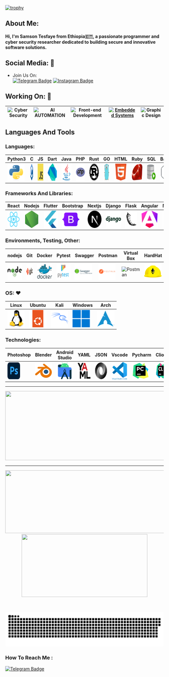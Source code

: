 [![trophy](https://github-profile-trophy.vercel.app/?username=mrsamiofficial9&title=Stars,Followers,Commits,Repositories,MultipleLang,PullRequest&theme=onedark)](https://github.com/ryo-ma/github-profile-trophy)

## About Me:
#### Hi, I'm Samson Tesfaye from Ethiopia🇪🇹, a passionate programmer and cyber security researcher dedicated to building secure and innovative software solutions.

## Social Media: 📡  
- Join Us On: <br>
[![Telegram Badge](https://img.shields.io/badge/Telegram-blue?style=for-the-badge&logo=telegram&logoColor=white)](https://t.me/mrsamiofficial9)
[![Instagram Badge](https://img.shields.io/badge/Instagram-E4405F?style=for-the-badge&logo=instagram&logoColor=white)](https://www.instagram.com/mrsamiofficial9)



## Working On: 🚀
| ![Cyber Security](https://img.shields.io/badge/Cyber%20Security-000000?style=for-the-badge&logo=Cyber%20Security&logoColor=white)|![AI AUTOMATION](https://img.shields.io/badge/AI%20Automation-000000?style=for-the-badge&logo=AI%20Automation&logoColor=white)|![Front-end Development](https://img.shields.io/badge/Software%20Development-000000?style=for-the-badge&logo=Software%20Development&logoColor=white) | [![Embedded Systems](https://img.shields.io/badge/Embedded%20Systems-000000?style=for-the-badge&logo=Embedded%20Systems&logoColor=white)](https://github.com/NegusTech/Embedded-Systems)| ![Graphic Design](https://img.shields.io/badge/Graphic%20Design-000000?style=for-the-badge&logo=Graphic%20Design&logoColor=white)|
|----------|----------|----------|----------|----------|



## Languages And Tools
<div>

### Languages:
| Python3 | C | JS | Dart | Java | PHP | Rust | GO | HTML | Ruby | SQL | Bash | R |
|----------|----------|----------|----------|----------|----------|----------|----------|----------|----------|----------|----------|----------|
|  <img src="https://github.com/devicons/devicon/blob/master/icons/python/python-original.svg" title="Python"  alt="Python" width="55" height="55"/> |  <img src="https://github.com/devicons/devicon/blob/master/icons/c/c-original.svg" title="C"  alt="C" width="55" height="55"/> |  <img src="https://github.com/devicons/devicon/blob/master/icons/javascript/javascript-original.svg" title="JavaScript" alt="JavaScript" width="55" height="55"/> |  <img src="https://github.com/devicons/devicon/blob/master/icons/dart/dart-original.svg" title="Dart" alt="Dart" width="55" height="55"/> | <img src="https://github.com/devicons/devicon/blob/master/icons/java/java-original.svg" title="Java" alt="Java" width="55" height="55"/> |<img src="https://github.com/devicons/devicon/blob/master/icons/php/php-original.svg" title="PHP" alt="PHP" width="55" height="55"/> |<img src="https://github.com/devicons/devicon/blob/master/icons/rust/rust-original.svg" title="Rust" alt="Rust" width="55" height="55"/> |<img src="https://github.com/devicons/devicon/blob/master/icons/go/go-original.svg" title="GO" alt="GO" width="55" height="55"/> |<img src="https://github.com/devicons/devicon/blob/master/icons/html5/html5-original.svg" title="HTML" alt="HTML" width="55" height="55"/> |<img src="https://github.com/devicons/devicon/blob/master/icons/ruby/ruby-original.svg" title="Ruby" alt="Ruby" width="55" height="55"/> |<img src="https://github.com/devicons/devicon/blob/master/icons/sqldeveloper/sqldeveloper-original.svg" title="SQL" alt="SQL" width="55" height="55"/> | <img src="https://github.com/devicons/devicon/blob/master/icons/bash/bash-original.svg" title="Bash" alt="Bash" width="55" height="55"/> | <img src="https://github.com/devicons/devicon/blob/master/icons/r/r-original.svg" title="R" alt="R" width="55" height="55"/> |

  

### Frameworks And Libraries:

| React | Nodejs | Flutter | Bootstrap | Nextjs | Django | Flask | Angular | Mongodb | Laravel | 
|----------|----------|----------|----------|----------|----------|----------|----------|----------|----------|
|  <img src="https://github.com/devicons/devicon/blob/master/icons/react/react-original.svg" title="React"  alt="React" width="55" height="55"/>|  <img src="https://github.com/devicons/devicon/blob/master/icons/nodejs/nodejs-original.svg" title="Nodejs"  alt="Nodejs" width="55" height="55"/>|  <img src="https://github.com/devicons/devicon/blob/master/icons/flutter/flutter-original.svg" title="Flutter" alt="Flutter" width="55" height="55"/>|  <img src="https://github.com/devicons/devicon/blob/master/icons/bootstrap/bootstrap-original.svg" title="Bootstrap" alt="Bootstrap" width="55" height="55"/>|  <img src="https://github.com/devicons/devicon/blob/master/icons/nextjs/nextjs-original.svg" title="Nextjs" alt="Nextjs" width="55" height="55"/>|  <img src="https://github.com/devicons/devicon/blob/master/icons/django/django-plain-wordmark.svg" title="Django" alt="Django" width="55" height="55"/>| <img src="https://github.com/devicons/devicon/blob/master/icons/flask/flask-original.svg" title="Flask" alt="Flask" width="55" height="55"/>|<img src="https://github.com/devicons/devicon/blob/master/icons/angular/angular-original.svg" title="Angular" alt="Angular" width="55" height="55"/> | <img src="https://github.com/devicons/devicon/blob/master/icons/mongodb/mongodb-original.svg" title="Mongodb" alt="Mongodb" width="55" height="55"/>| <img src="https://github.com/devicons/devicon/blob/master/icons/laravel/laravel-original.svg" title="Laravel" alt="Laravel" width="55" height="55"/>




  
### Environments, Testing, Other:

| nodejs | Git | Docker | Pytest | Swagger | Postman | Virtual Box| HardHat |
|----------|----------|----------|----------|----------|----------|----------|----------|
|<img src="https://github.com/devicons/devicon/blob/master/icons/nodejs/nodejs-original-wordmark.svg" title="nodejs" alt="NodeJS" width="55" height="55"/>|<img src="https://github.com/devicons/devicon/blob/master/icons/git/git-original-wordmark.svg" title="Git" alt="Git" width="55" height="55"/>|<img src="https://github.com/devicons/devicon/blob/master/icons/docker/docker-original-wordmark.svg" title="Docker" alt="Docker" width="55" height="55"/>|<img src="https://github.com/devicons/devicon/blob/master/icons/pytest/pytest-original-wordmark.svg" title="pytest" alt="pytest" width="55" height="55"/>|  <img src="https://github.com/devicons/devicon/blob/master/icons/swagger/swagger-original-wordmark.svg" title="Swagger" alt="Swagger" width="55" height="55"/>|  <img src="https://github.com/devicons/devicon/blob/master/icons/postman/postman-original-wordmark.svg" title="Postman" alt="Postman" width="55" height="55"/>|<img src="https://banner2.cleanpng.com/20190501/xvt/kisspng-computer-icons-virtualbox-portable-network-graphic-virtualbox-icon-of-line-style-available-in-svg-5cca247f73f9e3.6112721115567514874751.jpg" title="Postman" alt="Postman" width="80" height="55"/>| <img src="https://github.com/devicons/devicon/blob/master/icons/hardhat/hardhat-original.svg" title="Swagger" alt="Swagger" width="55" height="55"/>


### OS: ❤️ 

| Linux | Ubuntu | Kali | Windows | Arch |
|----------|----------|----------|----------|----------|
| <img src="https://github.com/devicons/devicon/blob/master/icons/linux/linux-original.svg" title="Linux" alt="Linux" width="55" height="55"/> | <img src="https://github.com/devicons/devicon/blob/master/icons/ubuntu/ubuntu-original.svg" title="Ubuntu" alt="Ubuntu" width="55" height="55"/> | <img src="https://github.com/canaleal/devicon/blob/new-icon-kali-linux/icons/kalilinux/kalilinux-original-wordmark.svg" title="Linux" alt="Linux" width="55" height="55"/> | <img src="https://github.com/devicons/devicon/blob/master/icons/windows11/windows11-original.svg" title="Windows" alt="Windows" width="55" height="55"/> | <img src="https://github.com/devicons/devicon/blob/master/icons/archlinux/archlinux-original.svg" title="Arch" alt="Arch" width="55" height="55"/>


### Technologies:
| Photoshop | Blender | Android Studio | YAML | JSON | Vscode | Pycharm | Clion | Datagrip | Gitlab | Confluence | Jira | Azure |
|----------|----------|----------|----------|----------|----------|----------|----------|----------|----------|----------|----------|----------|
|<img src="https://github.com/devicons/devicon/blob/master/icons/photoshop/photoshop-original.svg" title="Photoshop" alt="Photoshop" width="40" width="55" height="55"/>|<img src="https://github.com/devicons/devicon/blob/master/icons/blender/blender-original.svg" title="ssh" alt="ssh" width="55" height="55"/>|<img src="https://github.com/devicons/devicon/blob/master/icons/androidstudio/androidstudio-original.svg" title="xml" alt="xml" width="55" height="55"/>|<img src="https://github.com/devicons/devicon/blob/master/icons/yaml/yaml-original.svg" title="yaml" alt="yaml" width="55" height="55"/>|<img src="https://github.com/devicons/devicon/blob/master/icons/json/json-original.svg" title="json" alt="json" width="55" height="55"/>|<img src="https://github.com/devicons/devicon/blob/master/icons/vscode/vscode-original-wordmark.svg" title="vsc" alt="vsc" width="55" height="55"/>|<img src="https://github.com/devicons/devicon/blob/master/icons/pycharm/pycharm-original.svg" title="PC" alt="PC" width="55" height="55"/>|<img src="https://github.com/devicons/devicon/blob/master/icons/clion/clion-original.svg" title="cl" alt="CL" width="55" height="55"/>|<img src="https://github.com/devicons/devicon/blob/master/icons/datagrip/datagrip-original.svg" title="dg" alt="dg" width="55" height="55"/>  |<img src="https://github.com/devicons/devicon/blob/master/icons/gitlab/gitlab-original-wordmark.svg" title="GitLab" alt="GitLab" width="55" height="55"/>|<img src="https://github.com/devicons/devicon/blob/master/icons/confluence/confluence-original-wordmark.svg" title="Confluence" alt="Confluence" width="55" height="55"/>|<img src="https://github.com/devicons/devicon/blob/master/icons/jira/jira-original-wordmark.svg" title="Jira" alt="Jira" width="55" height="55"/>|<img src="https://github.com/devicons/devicon/blob/master/icons/azure/azure-original.svg" title="Azure" alt="Azure" width="55" height="55"/>

</div>

---

  
<p align="center">
  <img width="800" height="220" src="https://streak-stats.demolab.com?user=mrsamiofficial9&theme=gotham&hide_border=true&border_radius=5&card_width=800">
</p>


---




<p align="center">
  <img width="600" height="200" src="https://github-readme-stats.vercel.app/api?username=mrsamiofficial9&show_icons=true&theme=gotham">
  <img width="400" height="200" src="https://github-readme-stats.vercel.app/api/top-langs/?username=mrsamiofficial9&size_weight=0.15&count_weight=0.5&layout=compact&theme=gotham">
</p>
 


<div id="header" align="center">
  <img src="https://komarev.com/ghpvc/?username=mrsamiofficial9&style=for-the-badge&color=brightgreen" alt=""/>
</div>

<p align="center">
 <img width="1000" src="assets/github-snake.svg" alt="snake"/>
</p>



### How To Reach Me :
[![Telegram Badge](https://img.shields.io/badge/Telegram-blue?style=flat&logo=telegram&logoColor=white)](https://t.me/mrsamiofficial9)
